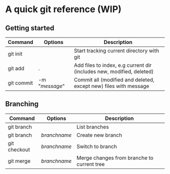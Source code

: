 
# A quick git reference (WIP)

## Getting started

| Command     | Options     | Description                                                      |
|-------------|-------------|---------------------------------------------------------|
| git init        |             | Start tracking current directory with git |
| git add         | .           | Add files to index, e.g current dir (includes new, modified, deleted)  |
| git commit      | -m "*message*"   | Commit all (modified and deleted, except new) files with message  |

## Branching

| Command     | Options     | Description                                                      |
|-------------|-------------|---------------------------------------------------------|
| git branch        |  | List branches |
| git branch        | *branchname* | Create new branch |
| git checkout      | *branchname* | Switch to branch |
| git merge         | *branchname* | Merge changes from branche to current tree |


